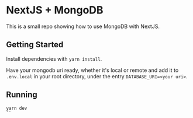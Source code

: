# NextJS + MongoDB

This is a small repo showing how to use MongoDB with NextJS.

## Getting Started

Install dependencies with `yarn install`.

Have your mongodb uri ready, whether it's local or remote and add it to `.env.local` in your root directory, under the entry `DATABASE_URI=<your uri>`.

## Running

```
yarn dev
``
